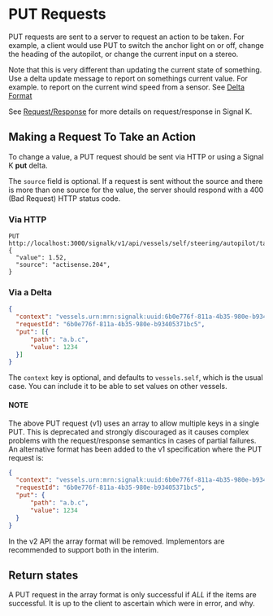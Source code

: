# PUT Requests

PUT requests are sent to a server to request an action to be taken. For example, a client would use PUT to switch the anchor light on or off, change the heading of the autopilot, or change the current input on a stereo.

Note that this is very different than updating the current state of something. Use a delta update message to report on somethings current value. For example. to report on the current wind speed from a sensor. See [Delta Format](data_model.md)

See [Request/Response](request_response.md) for more details on request/response in Signal K.

## Making a Request To Take an Action

To change a value, a PUT request should be sent via HTTP or using a Signal K __put__ delta.

The `source` field is optional. If a request is sent without the source and there is more than one source for the
value, the server should respond with a 400 (Bad Request) HTTP status code.

### Via HTTP
```
PUT http://localhost:3000/signalk/v1/api/vessels/self/steering/autopilot/target/headingTrue
{
  "value": 1.52,
  "source": "actisense.204",
}
```

### Via a Delta

[>]: # (mdpInsert ```json fsnip ../test/data/put-valid/delta-put-array.json)
```json
{
  "context": "vessels.urn:mrn:signalk:uuid:6b0e776f-811a-4b35-980e-b93405371bc5",
  "requestId": "6b0e776f-811a-4b35-980e-b93405371bc5",
  "put": [{
	  "path": "a.b.c",
	  "value": 1234
  }]
}
```
[<]: #

The `context` key is optional, and defaults to `vessels.self`, which is the usual case. You can include it to be able to set values on other vessels.

#### NOTE ####
The above PUT request (v1) uses an array to allow multiple keys in a single PUT. This is deprecated and strongly discouraged as it causes complex problems 
with the request/response semantics in cases of partial failures.  An alternative format has been added to the v1 specification where the  PUT request is:

[>]: # (mdpInsert ```json fsnip ../test/data/put-valid/delta-put-no-array.json)
```json
{
  "context": "vessels.urn:mrn:signalk:uuid:6b0e776f-811a-4b35-980e-b93405371bc5",
  "requestId": "6b0e776f-811a-4b35-980e-b93405371bc5",
  "put": {
	  "path": "a.b.c",
	  "value": 1234
  }
}
```
[<]: #

In the v2 API the array format will be removed. Implementors are recommended to support both in the interim.

## Return states

A PUT request in the array format is only successful if _ALL_ if the items are successful. It is up to the client to ascertain which were in error, and why.
